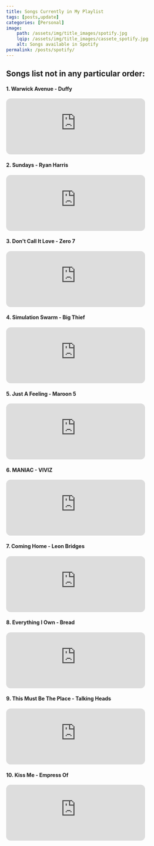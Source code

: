 ```yaml
---
title: Songs Currently in My Playlist
tags: [posts,update]
categories: [Personal]
image: 
    path: /assets/img/title_images/spotify.jpg
    lqip: /assets/img/title_images/cassete_spotify.jpg
    alt: Songs available in Spotify
permalink: /posts/spotify/
---
```


## Songs list not in any particular order:

#### 1. Warwick Avenue - Duffy 
<iframe style="border-radius:12px" src="https://open.spotify.com/embed/track/3K4r00KlXytLJDfuytngmx?utm_source=generator" width="75%" height="152" frameBorder="0" allowfullscreen="" allow="autoplay; clipboard-write; encrypted-media; fullscreen; picture-in-picture" loading="lazy"></iframe>

#### 2. Sundays - Ryan Harris
<iframe style="border-radius:12px" src="https://open.spotify.com/embed/track/2ajljNUeZSnKUqXDDdYWY4?utm_source=generator" width="75%" height="152" frameBorder="0" allowfullscreen="" allow="autoplay; clipboard-write; encrypted-media; fullscreen; picture-in-picture" loading="lazy"></iframe>

#### 3. Don't Call It Love - Zero 7
<iframe style="border-radius:12px" src="https://open.spotify.com/embed/track/2ikT7zgIJYBcpchNseRmka?utm_source=generator" width="75%" height="152" frameBorder="0" allowfullscreen="" allow="autoplay; clipboard-write; encrypted-media; fullscreen; picture-in-picture" loading="lazy"></iframe>

#### 4. Simulation Swarm - Big Thief
<iframe style="border-radius:12px" src="https://open.spotify.com/embed/track/2FwDApgXk91kXvqy2oB7dz?utm_source=generator" width="75%" height="152" frameBorder="0" allowfullscreen="" allow="autoplay; clipboard-write; encrypted-media; fullscreen; picture-in-picture" loading="lazy"></iframe>

#### 5. Just A Feeling - Maroon 5
<iframe style="border-radius:12px" src="https://open.spotify.com/embed/track/3JPbZa3mr7zul9ZRqo7pmN?utm_source=generator" width="75%" height="152" frameBorder="0" allowfullscreen="" allow="autoplay; clipboard-write; encrypted-media; fullscreen; picture-in-picture" loading="lazy"></iframe>

#### 6. MANIAC - VIVIZ
<iframe style="border-radius:12px" src="https://open.spotify.com/embed/track/618OKP1lBkNJL8uZdNSvQE?utm_source=generator" width="75%" height="152" frameBorder="0" allowfullscreen="" allow="autoplay; clipboard-write; encrypted-media; fullscreen; picture-in-picture" loading="lazy"></iframe>

#### 7. Coming Home - Leon Bridges
<iframe style="border-radius:12px" src="https://open.spotify.com/embed/track/65GbQI9VDTs7vo6MJL2iJA?utm_source=generator" width="75%" height="152" frameBorder="0" allowfullscreen="" allow="autoplay; clipboard-write; encrypted-media; fullscreen; picture-in-picture" loading="lazy"></iframe>

#### 8. Everything I Own - Bread
<iframe style="border-radius:12px" src="https://open.spotify.com/embed/track/52VIdyKqp1pJRSyUQaxKUA?utm_source=generator" width="75%" height="152" frameBorder="0" allowfullscreen="" allow="autoplay; clipboard-write; encrypted-media; fullscreen; picture-in-picture" loading="lazy"></iframe>

#### 9. This Must Be The Place - Talking Heads
<iframe style="border-radius:12px" src="https://open.spotify.com/embed/track/6aBUnkXuCEQQHAlTokv9or?utm_source=generator" width="75%" height="152" frameBorder="0" allowfullscreen="" allow="autoplay; clipboard-write; encrypted-media; fullscreen; picture-in-picture" loading="lazy"></iframe>

#### 10. Kiss Me - Empress Of
<iframe style="border-radius:12px" src="https://open.spotify.com/embed/track/7iUvtFAYg293pzSfKNBGlG?utm_source=generator" width="75%" height="152" frameBorder="0" allowfullscreen="" allow="autoplay; clipboard-write; encrypted-media; fullscreen; picture-in-picture" loading="lazy"></iframe>
